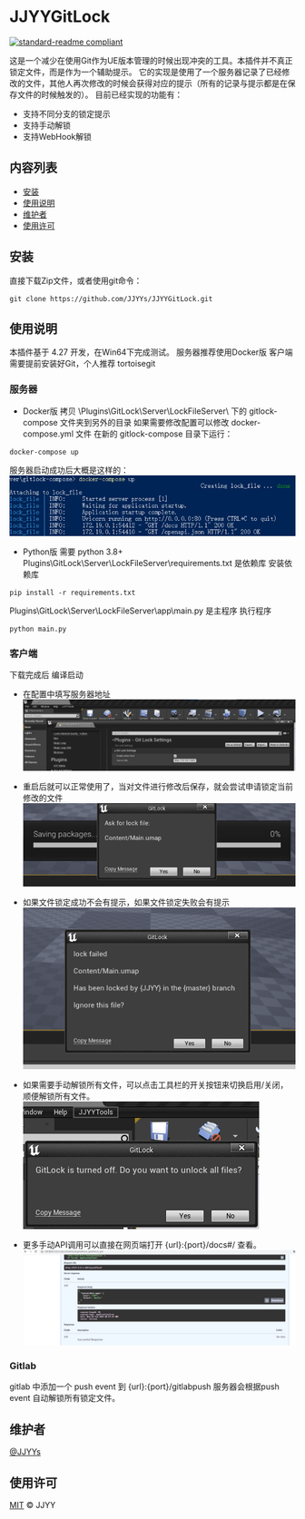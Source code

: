 # JJYYGitLock

[![standard-readme compliant](https://img.shields.io/badge/readme%20style-standard-brightgreen.svg?style=flat-square)](https://github.com/RichardLitt/standard-readme)

这是一个减少在使用Git作为UE版本管理的时候出现冲突的工具。本插件并不真正锁定文件，而是作为一个辅助提示。
它的实现是使用了一个服务器记录了已经修改的文件，其他人再次修改的时候会获得对应的提示（所有的记录与提示都是在保存文件的时候触发的）。
目前已经实现的功能有：
- 支持不同分支的锁定提示
- 支持手动解锁
- 支持WebHook解锁



## 内容列表

- [安装](#安装)
- [使用说明](#使用说明)
- [维护者](#维护者)
- [使用许可](#使用许可)

## 安装

直接下载Zip文件，或者使用git命令：

```
git clone https://github.com/JJYYs/JJYYGitLock.git
```

## 使用说明
本插件基于 4.27 开发，在Win64下完成测试。
服务器推荐使用Docker版
客户端需要提前安装好Git，个人推荐 tortoisegit

### 服务器
- Docker版
拷贝 \Plugins\GitLock\Server\LockFileServer\ 下的 gitlock-compose 文件夹到另外的目录
如果需要修改配置可以修改 docker-compose.yml 文件
在新的 gitlock-compose 目录下运行：
```
docker-compose up
```
服务器启动成功后大概是这样的：
![](./Docs/Docker.png)

- Python版
需要 python 3.8+
Plugins\GitLock\Server\LockFileServer\requirements.txt 是依赖库
安装依赖库
```
pip install -r requirements.txt
```
Plugins\GitLock\Server\LockFileServer\app\main.py 是主程序
执行程序
```
python main.py
```

### 客户端
下载完成后 编译启动
- 在配置中填写服务器地址
![](./Docs/Setting.png)

- 重启后就可以正常使用了，当对文件进行修改后保存，就会尝试申请锁定当前修改的文件
![](./Docs/Lock.png)

- 如果文件锁定成功不会有提示，如果文件锁定失败会有提示
![](./Docs/LockFailed.png)

- 如果需要手动解锁所有文件，可以点击工具栏的开关按钮来切换启用/关闭，顺便解锁所有文件。
![](./Docs/Unlock.png)

- 更多手动API调用可以直接在网页端打开 {url}:{port}/docs#/ 查看。
![](./Docs/Web.png)

### Gitlab
gitlab 中添加一个 push event 到 {url}:{port}/gitlabpush 服务器会根据push event 自动解锁所有锁定文件。

## 维护者

[@JJYYs](https://github.com/JJYYs)

## 使用许可

[MIT](https://github.com/RichardLitt/standard-readme/blob/master/LICENSE) © JJYY
